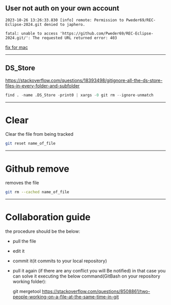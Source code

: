 
## User not auth on your own account 
```git 
2023-10-26 13:26:33.830 [info] remote: Permission to Pweder69/REC-Eclipse-2024.git denied to japhero.

fatal: unable to access 'https://github.com/Pweder69/REC-Eclipse-2024.git/': The requested URL returned error: 403
```

[fix for mac](https://superuser.com/questions/1064197/how-to-switch-git-user-at-terminal)

--- 

## DS_Store
https://stackoverflow.com/questions/18393498/gitignore-all-the-ds-store-files-in-every-folder-and-subfolder

```python
find . -name .DS_Store -print0 | xargs -0 git rm --ignore-unmatch
```


---

# Clear 
Clear the file from being tracked

```zsh
git reset name_of_file
```


---

# Github remove 
removes the file 
```zsh
git rm --cached name_of_file
```

---
# Collaboration guide 

the procedure should be the below:

- pull the file
- edit it
- commit it(it commits to your local repository)
- pull it again (if there are any conflict you will Be notified) in that case you can solve it executing the below command(GitBash on your repository working folder):
    
    git mergetool
https://stackoverflow.com/questions/8508861/two-people-working-on-a-file-at-the-same-time-in-git